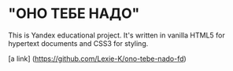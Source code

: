 #  "ОНО ТЕБЕ НАДО"
This is Yandex educational project. It's written in vanilla HTML5 for hypertext documents and CSS3 for styling.

[a link] (https://github.com/Lexie-K/ono-tebe-nado-fd)